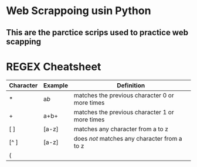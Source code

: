 Web Scrappoing usin Python
====

This are the parctice scrips used to practice web scapping 
---



# REGEX Cheatsheet 

| Character |  Example | Definition |
|-----------|----------|-----------|
| *		   | a*b*  | matches the previous character 0 or more times |
| +		   | a+b+  | matches the previous character 1 or more times |
| [ ] 	 | [a-z] | matches any character from a to z              |
| [\^ ]	 | [a-z] | does *not* matches any character from a to z   |           |
| (



> 


